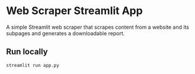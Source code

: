 # Web Scraper Streamlit App

A simple Streamlit web scraper that scrapes content from a website and its subpages and generates a downloadable report.

## Run locally

```bash
streamlit run app.py
